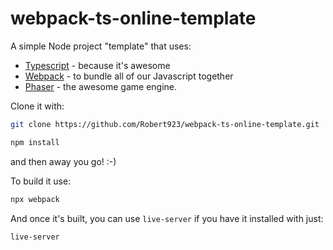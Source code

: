 # webpack-ts-online-template

A simple Node project "template"  that uses:

* [Typescript](https://www.typescriptlang.org) - because it's awesome
* [Webpack](https://webpack.js.org) - to bundle all of our Javascript together
* [Phaser](https://phaser.io) - the awesome game engine.

Clone it with:

```bash
git clone https://github.com/Robert923/webpack-ts-online-template.git

npm install
```

and then away you go!  :-)

To build it use:

```bash
npx webpack
```

And once it's built, you can use `live-server` if you have it installed with just:

```bash
live-server
```
